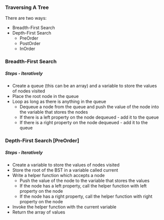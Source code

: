 ### Traversing A Tree

There are two ways:

-   Breadth-First Search
-   Depth-First Search
    -   PreOrder
    -   PostOrder
    -   InOrder

### Breadth-First Search

##### Steps - Iteratively

-   Create a queue (this can be an array) and a variable to store the values of nodes visited
-   Place the root node in the queue
-   Loop as long as there is anything in the queue
    -   Dequeue a node from the queue and push the value of the node into the variable that stores the nodes
    -   If there is a left property on the node dequeued - add it to the queue
    -   If there is a right property on the node dequeued - add it to the queue

### Depth-First Search [PreOrder]

##### Steps - Iteratively

-   Create a variable to store the values of nodes visited
-   Store the root of the BST in a variable called current
-   Write a helper function which accepts a node
    -   Push the value of the node to the variable that stores the values
    -   If the node has a left property, call the helper function with left property on the node
    -   If the node has a right property, call the helper function with right property on the node
-   Invoke the helper function with the current variable
-   Return the array of values

